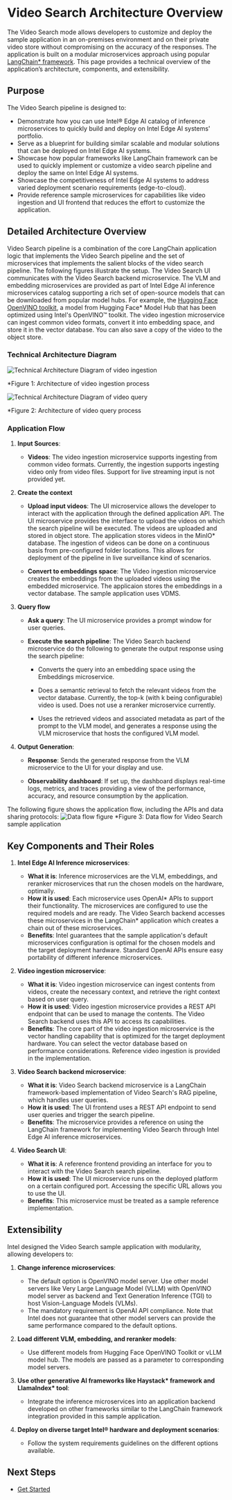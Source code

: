 # Video Search Architecture Overview

The Video Search mode allows developers to customize and deploy the sample application in an on-premises environment and on their private video store without compromising on the accuracy of the responses. The application is built on a modular microservices approach using popular [LangChain\* framework](https://www.langchain.com/). This page provides a technical overview of the application’s architecture, components, and extensibility.

## Purpose

The Video Search pipeline is designed to:
- Demonstrate how you can use Intel® Edge AI catalog of inference microservices to quickly build and deploy on Intel Edge AI systems' portfolio. 
- Serve as a blueprint for building similar scalable and modular solutions that can be deployed on Intel Edge AI systems.
- Showcase how popular frameworks like LangChain framework can be used to quickly implement or customize a video search pipeline and deploy the same on Intel Edge AI systems.
- Showcase the competitiveness of Intel Edge AI systems to address varied deployment scenario requirements (edge-to-cloud).
- Provide reference sample microservices for capabilities like video ingestion and UI frontend that reduces the effort to customize the application.

## Detailed Architecture Overview
<!--
**User Stories Addressed**:
- **US-7: Understanding the Architecture**  
  - **As a developer**, I want to understand the architecture and components of the application, so that I can identify customization or integration points.

**Acceptance Criteria**:
1. An architectural diagram with labeled components.
2. Descriptions of each component and their roles.
3. How components interact and support extensibility.
-->

Video Search pipeline is a combination of the core LangChain application logic that implements the Video Search pipeline and the set of microservices that implements the salient blocks of the video search pipeline. The following figures illustrate the setup. The Video Search UI communicates with the Video Search backend microservice. The VLM and embedding microservices are provided as part of Intel Edge AI inference microservices catalog supporting a rich set of open-source models that can be downloaded from popular model hubs. For example, the [Hugging Face OpenVINO toolkit](https://huggingface.co/OpenVINO), a model from Hugging Face\* Model Hub that has been optimized using Intel's OpenVINO™ toolkit. The video ingestion microservice can ingest common video formats, convert it into embedding space, and store it in the vector database. You can also save a copy of the video to the object store.

### Technical Architecture Diagram
![Technical Architecture Diagram of video ingestion](./images/TEAI_VideoSearch_Arch-ingest.png)

*Figure 1: Architecture of video ingestion process

![Technical Architecture Diagram of video query](./images/TEAI_VideoSearch_Arch-query.png)

*Figure 2: Architecture of video query process

### Application Flow
1. **Input Sources**:
   - **Videos**: The video ingestion microservice supports ingesting from common video formats. Currently, the ingestion supports ingesting video only from video files. Support for live streaming input is not provided yet.
   
2. **Create the context**

   - **Upload input videos**: The UI microservice allows the developer to interact with the application through the defined application API. The UI microservice provides the interface to upload the videos on which the search pipeline will be executed. The videos are uploaded and stored in object store. The application stores videos in the MinIO\* database. The ingestion of videos can be done on a continuous basis from pre-configured folder locations. This allows for deployment of the pipeline in live surveillance kind of scenarios.
   
   - **Convert to embeddings space**: The Video ingestion microservice creates the embeddings from the uploaded videos using the embedded microservice. The applicaion stores the embeddings in a vector database. The sample application uses VDMS.
   
3. **Query flow**

   - **Ask a query**: The UI microservice provides a prompt window for user queries.
   
   - **Execute the search pipeline**: The Video Search backend microservice do the following to generate the output response using the search pipeline:
      - Converts the query into an embedding space using the Embeddings microservice.
	  
      - Does a semantic retrieval to fetch the relevant videos from the vector database. Currently, the top-k (with k being configurable) video is used. Does not use a reranker microservice currently.
	  
      - Uses the retrieved videos and associated metadata as part of the prompt to the VLM model, and generates a response using the VLM microservice that hosts the configured VLM model.
	  
4. **Output Generation**:
   - **Response**: Sends the generated response from the VLM microservice to the UI for your display and use.
   
   - **Observability dashboard**: If set up, the dashboard displays real-time logs, metrics, and traces providing a view of the performance, accuracy, and resource consumption by the application.  

The following figure shows the application flow, including the APIs and data sharing protocols:
![Data flow figure](./images/VideoSearch-request.jpg)
*Figure 3: Data flow for Video Search sample application

## Key Components and Their Roles
<!--
**Guidelines**:
- Provide a short description for each major component.
- Explain how it contributes to the application and its benefits.
-->

1. **Intel Edge AI Inference microservices**:
   - **What it is**: Inference microservices are the VLM, embeddings, and reranker microservices that run the chosen models on the hardware, optimally. 
   - **How it is used**: Each microservice uses OpenAI\* APIs to support their functionality. The microservices are configured to use the required models and are ready. The Video Search backend accesses these microservices in the LangChain\* application which creates a chain out of these microservices.
   - **Benefits**: Intel guarantees that the sample application's default microservices configuration is optimal for the chosen models and the target deployment hardware. Standard OpenAI APIs ensure easy portability of different inference microservices.

2. **Video ingestion microservice**:
   - **What it is**: Video ingestion microservice can ingest contents from videos, create the necessary context, and retrieve the right context based on user query.
   - **How it is used**: Video ingestion microservice provides a REST API endpoint that can be used to manage the contents. The Video Search backend uses this API to access its capabilities.
   - **Benefits**: The core part of the video ingestion microservice is the vector handling capability that is optimized for the target deployment hardware. You can select the vector database based on performance considerations. Reference video ingestion is provided in the implementation.

3. **Video Search backend microservice**:
   - **What it is**: Video Search backend microservice is a LangChain framework-based implementation of Video Search's RAG pipeline, which handles user queries.
   - **How it is used**: The UI frontend uses a REST API endpoint to send user queries and trigger the search pipeline.
   - **Benefits**: The microservice provides a reference on using the LangChain framework for implementing Video Search through Intel Edge AI inference microservices.

4. **Video Search UI**:
   - **What it is**: A reference frontend providing an interface for you to interact with the Video Search search pipeline.
   - **How it is used**: The UI microservice runs on the deployed platform on a certain configured port. Accessing the specific URL allows you to use the UI.
   - **Benefits**: This microservice must be treated as a sample reference implementation.

## Extensibility

Intel designed the Video Search sample application with modularity, allowing developers to:

1. **Change inference microservices**:

   - The default option is OpenVINO model server. Use other model servers like Very Large Language Model (VLLM) with OpenVINO model server as backend and Text Generation Inference (TGI) to host Vision-Language Models (VLMs).
   - The mandatory requirement is OpenAI API compliance. Note that Intel does not guarantee that other model servers can provide the same performance compared to the default options.
   
2. **Load different VLM, embedding, and reranker models**:

   - Use different models from Hugging Face OpenVINO Toolkit or vLLM model hub. The models are passed as a parameter to corresponding model servers.
   
3. **Use other generative AI frameworks like Haystack\* framework and LlamaIndex\* tool**:

   - Integrate the inference microservices into an application backend developed on other frameworks similar to the LangChain framework integration provided in this sample application.
   
4. **Deploy on diverse target Intel® hardware and deployment scenarios**:

   - Follow the system requirements guidelines on the different options available.

## Next Steps
- [Get Started](./get-started.md)